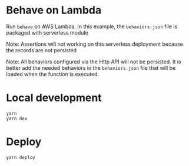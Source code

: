 # Behave on Lambda

Run `behave` on AWS Lambda. In this example, the `behaviors.json` file is packaged with serverless module

Note: Assertions will not working on this serverless deployment because the records are not persisted

Note: All behaviors configured via the Http API will not be persisted. It is better add the needed behaviors in the `behaviors.json` file that will be loaded when the function is executed.


# Local development

```shell
yarn
yarn dev
```

# Deploy
```shell
yarn deploy
```
